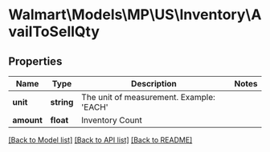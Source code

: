 # Walmart\Models\MP\US\Inventory\AvailToSellQty

## Properties

Name | Type | Description | Notes
------------ | ------------- | ------------- | -------------
**unit** | **string** | The unit of measurement. Example: 'EACH' |
**amount** | **float** | Inventory Count |


[[Back to Model list]](./) [[Back to API list]](../../../../../README.md#supported-apis) [[Back to README]](../../../../../README.md)
